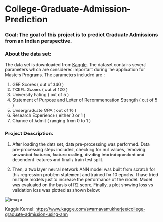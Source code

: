 # College-Graduate-Admission-Prediction
### Goal: The goal of this project is to predict Graduate Admissions from an Indian perspective.

### About the data set: 
The data set is downloaded from [Kaggle](https://www.kaggle.com/mohansacharya/graduate-admissions).
The dataset contains several parameters which are considered important during the application for Masters Programs.
The parameters included are :

1. GRE Scores ( out of 340 )
2. TOEFL Scores ( out of 120 )
3. University Rating ( out of 5 )
4. Statement of Purpose and Letter of Recommendation Strength ( out of 5 )
5. Undergraduate GPA ( out of 10 )
6. Research Experience ( either 0 or 1 )
7. Chance of Admit ( ranging from 0 to 1 )

### Project Description:
1. After loading the data set, data pre-processing was performed. Data pre-processing steps included, checking for null values, 
removing unwanted features, feature scaling, dividing into independent and dependent features and finally train test split.

2. Then, a two layer neural network ANN model was built from scratch for this regression problem statement and trained for 10 epochs.
I have tried multiple models just to increase the performance of the model. Model was evaluated on the basis of R2 score.
Finally, a plot showing loss vs validation loss was plotted as shown below:
 
![image](https://user-images.githubusercontent.com/75041273/137596356-cc961c30-4e1c-4813-a534-6a25c1ca6e67.png)

Kaggle Kernel: https://www.kaggle.com/swarnavamukherjee/college-graduate-admission-using-ann
